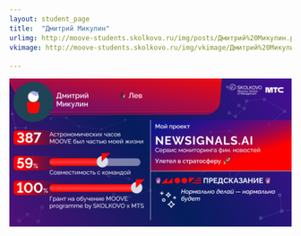 ```yaml
---
layout: student_page
title:  "Дмитрий Микулин"
urlimg: http://moove-students.skolkovo.ru/img/posts/Дмитрий%20Микулин.png
vkimage: http://moove-students.skolkovo.ru/img/vkimage/Дмитрий%20Микулин%20для%20Вк.png

---
```

<img class="img-fluid" src="/img/posts/Дмитрий Микулин.png" alt="moove-2">
